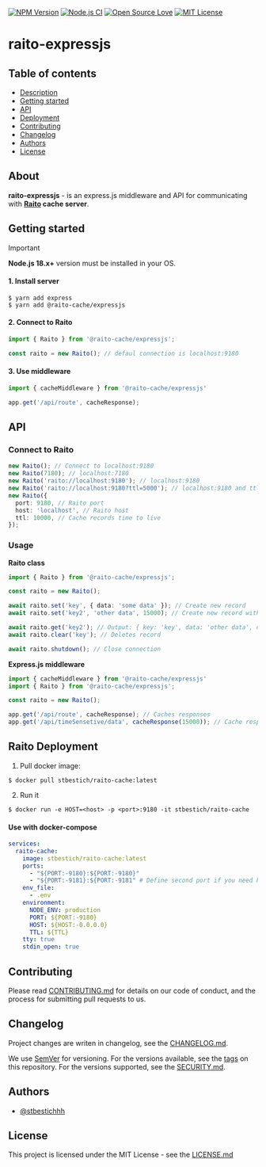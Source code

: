 [![NPM Version](https://img.shields.io/npm/v/@raito-cache/expressjs)](https://www.npmjs.com/package/@raito-cache/expressjs)
[![Node.js CI](https://github.com/stbestichhh/raito-expressjs/actions/workflows/node.js.yml/badge.svg)](https://github.com/stbestichhh/raito-expressjs/actions/workflows/node.js.yml)
[![Open Source Love](https://badges.frapsoft.com/os/v1/open-source.svg?v=103)](https://github.com/ellerbrock/open-source-badges/)
[![MIT License](https://img.shields.io/badge/License-MIT-green.svg)](LICENSE)

# raito-expressjs

## Table of contents

* [Description](#about)
* [Getting started](#getting-started)
* [API](#api)
* [Deployment](#deployment)
* [Contributing](#contributing)
* [Changelog](#changelog)
* [Authors](#authors)
* [License](#license)

## About

**raito-expressjs** - is an express.js middleware and API for communicating with **[Raito](https://github.com/stbestichhh/raito-cache) cache server**. 

## Getting started

> [!IMPORTANT]
> **Node.js 18.x+** version must be installed in your OS.

#### 1. Install server
  ```shell
  $ yarn add express
  $ yarn add @raito-cache/expressjs
  ```

#### 2. Connect to Raito 
```typescript
import { Raito } from '@raito-cache/expressjs';

const raito = new Raito(); // defaul connection is localhost:9180
```

#### 3. Use middleware
```typescript
import { cacheMiddleware } from '@raito-cache/expressjs'

app.get('/api/route', cacheResponse);
```

## API

### Connect to Raito
```typescript
new Raito(); // Connect to localhost:9180
new Raito(7180); // localhost:7180
new Raito('raito://localhost:9180'); // localhost:9180
new Raito('raito://localhost:9180?ttl=5000'); // localhost:9180 and ttl 5s
new Raito({
  port: 9180, // Raito port
  host: 'localhost', // Raito host
  ttl: 10000, // Cache records time to live
});
```

### Usage

**Raito class**
```typescript
import { Raito } from '@raito-cache/expressjs';

const raito = new Raito();

await raito.set('key', { data: 'some data' }); // Create new record 
await raito.set('key2', 'other data', 15000); // Create new record with 15s ttl

await raito.get('key2'); // Output: { key: 'key', data: 'other data', createdAt: Date, ttl: 15000 }
await raito.clear('key'); // Deletes record

await raito.shutdown(); // Close connection
```

**Express.js middleware**
```typescript
import { cacheMiddleware } from '@raito-cache/expressjs'
import { Raito } from '@raito-cache/expressjs';

const raito = new Raito();

app.get('/api/route', cacheResponse); // Caches responses
app.get('/api/timeSensetive/data', cacheResponse(15000)); // Cache response with setting record ttl
```

## Raito Deployment
1. Pull docker image:
  ```shell
  $ docker pull stbestich/raito-cache:latest
  ```
2. Run it
  ```shell
  $ docker run -e HOST=<host> -p <port>:9180 -it stbestich/raito-cache
  ```

#### Use with docker-compose
```yaml
services:
  raito-cache:
    image: stbestich/raito-cache:latest
    ports:
      - "${PORT:-9180}:${PORT:-9180}"
      - "${PORT:-9181}:${PORT:-9181" # Define second port if you need http proxy 
    env_file:
      - .env
    environment:
      NODE_ENV: production
      PORT: ${PORT:-9180}
      HOST: ${HOST:-0.0.0.0}
      TTL: ${TTL}
    tty: true
    stdin_open: true
```

## Contributing

Please read [CONTRIBUTING.md](CONTRIBUTING.md) for details on our code of conduct, and the process for submitting pull requests to us.

## Changelog

Project changes are writen in changelog, see the [CHANGELOG.md](CHANGELOG.md).

We use [SemVer](https://semver.org/) for versioning.
For the versions available, see the [tags](https://github.com/stbestichhh/raito-expressjs/tags) on this repository.
For the versions supported, see the [SECURITY.md](SECURITY.md).

## Authors

- [@stbestichhh](https://www.github.com/stbestichhh)

## License

This project is licensed under the MIT License - see the [LICENSE.md](LICENSE)

